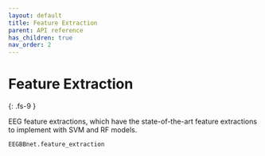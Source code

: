 ```yaml
---
layout: default
title: Feature Extraction
parent: API reference
has_children: true
nav_order: 2
---
```


# Feature Extraction
{: .fs-9 }

EEG feature extractions, which have the state-of-the-art feature extractions to implement with SVM and RF models.

```py
EEGBBnet.feature_extraction
```
